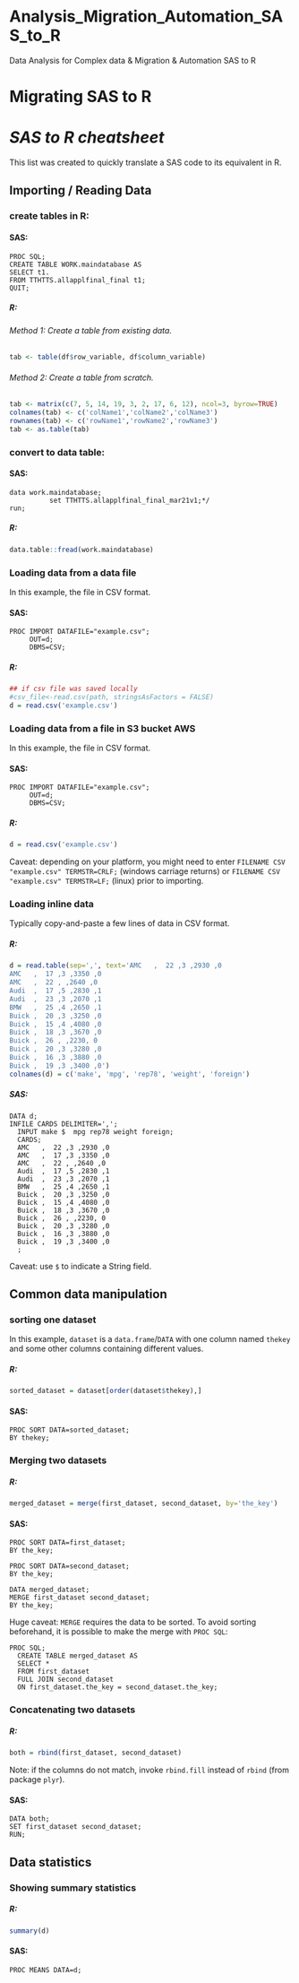 # Analysis_Migration_Automation_SAS_to_R
Data Analysis for Complex data & Migration & Automation SAS to R


# Migrating SAS to R

# *SAS to R cheatsheet* 

This list was created to quickly translate a SAS code to its equivalent in R.

## Importing / Reading Data 

### create tables in R:

#### SAS:
```SAS
PROC SQL;
CREATE TABLE WORK.maindatabase AS 
SELECT t1.
FROM TTHTTS.allapplfinal_final t1;
QUIT;
```

##### R:
###### Method 1: Create a table from existing data.

```R
tab <- table(df$row_variable, df$column_variable)
```

###### Method 2: Create a table from scratch.

```R
tab <- matrix(c(7, 5, 14, 19, 3, 2, 17, 6, 12), ncol=3, byrow=TRUE)
colnames(tab) <- c('colName1','colName2','colName3')
rownames(tab) <- c('rowName1','rowName2','rowName3')
tab <- as.table(tab)
```

### convert to data table:
#### SAS:
```SAS
data work.maindatabase;
          set TTHTTS.allapplfinal_final_mar21v1;*/
run;
```

##### R:
```R
data.table::fread(work.maindatabase)
```

### Loading data from a data file

In this example, the file in CSV format.


#### SAS:

```SAS
PROC IMPORT DATAFILE="example.csv";
     OUT=d;
     DBMS=CSV;
```

##### R:
 
```R
## if csv file was saved locally
#csv_file<-read.csv(path, stringsAsFactors = FALSE)
d = read.csv('example.csv')
```

### Loading data from a file in S3 bucket AWS

In this example, the file in CSV format.


#### SAS:

```SAS
PROC IMPORT DATAFILE="example.csv";
     OUT=d;
     DBMS=CSV;
```

##### R:
 
```R
d = read.csv('example.csv')
```

Caveat: depending on your platform, you might need to enter ```FILENAME CSV "example.csv" TERMSTR=CRLF;``` (windows carriage returns) or ```FILENAME CSV "example.csv" TERMSTR=LF;``` (linux) prior to importing.


### Loading inline data

Typically copy-and-paste a few lines of data in CSV format.

##### R:
 
```R
d = read.table(sep=',', text='AMC   ,  22 ,3 ,2930 ,0
AMC   ,  17 ,3 ,3350 ,0
AMC   ,  22 , ,2640 ,0
Audi  ,  17 ,5 ,2830 ,1
Audi  ,  23 ,3 ,2070 ,1
BMW   ,  25 ,4 ,2650 ,1
Buick ,  20 ,3 ,3250 ,0
Buick ,  15 ,4 ,4080 ,0
Buick ,  18 ,3 ,3670 ,0
Buick ,  26 , ,2230, 0
Buick ,  20 ,3 ,3280 ,0
Buick ,  16 ,3 ,3880 ,0
Buick ,  19 ,3 ,3400 ,0')
colnames(d) = c('make', 'mpg', 'rep78', 'weight', 'foreign')
```

##### SAS:

```SAS
DATA d;
INFILE CARDS DELIMITER=',';
  INPUT make $  mpg rep78 weight foreign;
  CARDS;
  AMC   ,  22 ,3 ,2930 ,0
  AMC   ,  17 ,3 ,3350 ,0
  AMC   ,  22 , ,2640 ,0
  Audi  ,  17 ,5 ,2830 ,1
  Audi  ,  23 ,3 ,2070 ,1
  BMW   ,  25 ,4 ,2650 ,1
  Buick ,  20 ,3 ,3250 ,0
  Buick ,  15 ,4 ,4080 ,0
  Buick ,  18 ,3 ,3670 ,0
  Buick ,  26 , ,2230, 0
  Buick ,  20 ,3 ,3280 ,0
  Buick ,  16 ,3 ,3880 ,0
  Buick ,  19 ,3 ,3400 ,0
  ;
```

Caveat: use `$` to indicate a String field.


## Common data manipulation

### sorting one dataset

In this example, `dataset` is a `data.frame`/`DATA` with one column named `thekey` and some other columns containing different values.

##### R:

```R
sorted_dataset = dataset[order(dataset$thekey),]
```

#### SAS:

```SAS
PROC SORT DATA=sorted_dataset;
BY thekey;
```

### Merging two datasets

##### R:

```R
merged_dataset = merge(first_dataset, second_dataset, by='the_key')
```

#### SAS:

```SAS
PROC SORT DATA=first_dataset;
BY the_key;

PROC SORT DATA=second_dataset;
BY the_key;

DATA merged_dataset;
MERGE first_dataset second_dataset;
BY the_key;
```

Huge caveat: `MERGE` requires the data to be sorted. To avoid sorting beforehand, it is possible to make the merge with `PROC SQL`:
```SAS
PROC SQL;
  CREATE TABLE merged_dataset AS
  SELECT * 
  FROM first_dataset
  FULL JOIN second_dataset
  ON first_dataset.the_key = second_dataset.the_key;
```

### Concatenating two datasets

##### R:

```R
both = rbind(first_dataset, second_dataset)
```

Note: if the columns do not match, invoke `rbind.fill` instead of `rbind` (from package `plyr`).

#### SAS:

```SAS
DATA both;
SET first_dataset second_dataset;
RUN;
```

## Data statistics

### Showing summary statistics

##### R:

```R
summary(d)
```

#### SAS:

```SAS
PROC MEANS DATA=d;
```
